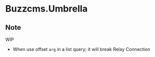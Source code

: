 # Buzzcms.Umbrella

## Note

WIP

- When use offset `arg` in a list query; it will break Relay Connection
